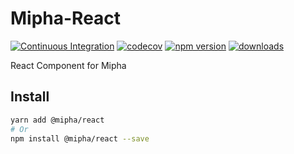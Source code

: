 # Mipha-React

[![Continuous Integration](https://github.com/MiphaIO/Mipha-React/actions/workflows/ci.yml/badge.svg)](https://github.com/MiphaIO/Mipha-React/actions/workflows/ci.yml)
[![codecov](https://codecov.io/gh/MiphaIO/Mipha-React/branch/main/graph/badge.svg)](https://codecov.io/gh/MiphaIO/Mipha-React)
[![npm version](https://badge.fury.io/js/%40mipha%2Freact.svg)](https://badge.fury.io/js/%40mipha%2Freact)
[![downloads](https://img.shields.io/npm/dm/@mipha/react.svg)](https://www.npmjs.com/package/@mipha/react)

React Component for Mipha

## Install

```sh
yarn add @mipha/react
# Or
npm install @mipha/react --save
```
